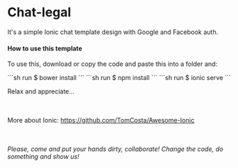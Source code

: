 # Chat-legal
It's a simple Ionic chat template design with Google and Facebook auth.

#### How to use this template

<p>To use this, download or copy the code and paste this into a folder and:</p> 
```sh
run $ bower install
```
```sh
run $ npm install
```
```sh
run $ ionic serve
```

<p>Relax and appreciate...</p>

<br></br>
More about Ionic: 
https://github.com/TomCosta/Awesome-Ionic


<br></br>
<i> Please, come and put your hands dirty, collaborate! Change the code, do something and show us! </i>

